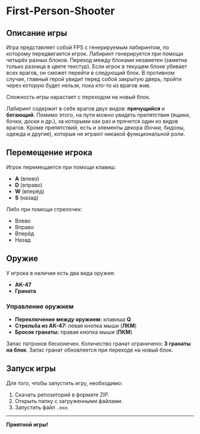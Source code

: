# First-Person-Shooter

## Описание игры

Игра представляет собой FPS с генерируемым лабиринтом, по которому передвигается игрок. Лабиринт генерируется при помощи четырёх разных блоков. Переход между блоками незаметен (заметна только разница в цвете текстур). Если игрок в текущем блоке убивает всех врагов, он сможет перейти в следующий блок. В противном случае, главный герой увидит перед собой закрытую дверь, пройти через которую будет нельзя, пока кто-то из врагов жив.

Сложность игры нарастает с переходом на новый блок. 

Лабиринт содержит в себе врагов двух видов: **прячущийся** и **бегающий**. Помимо этого, на пути можно увидеть препятствия (ящики, бочки, доски и др.), за которыми как раз и прячется один из видов врагов. Кроме препятствий, есть и элементы декора (бочки, бидоны, одежда и другие), которые не играют никакой функциональной роли.

## Перемещение игрока

Игрок перемещается при помощи клавиш:
- **A** (влево)
- **D** (вправо)
- **W** (вперёд)
- **S** (назад)

Либо при помощи стрелочек:
- Влево
- Вправо
- Вперёд
- Назад

## Оружие

У игрока в наличии есть два вида оружия:
- **АК-47**
- **Граната**

### Управление оружием
- **Переключение между оружием:** клавиша **Q**  
- **Стрельба из АК-47:** левая кнопка мыши (**ЛКМ**)  
- **Бросок гранаты:** правая кнопка мыши (**ПКМ**)  

Запас патронов бесконечен. Количество гранат ограничено: **3 гранаты на блок**. Запас гранат обновляется при переходе на новый блок.

## Запуск игры

Для того, чтобы запустить игру, необходимо:
1. Скачать репозиторий в формате ZIP.
2. Открыть папку с загруженными файлами.
3. Запустить файл `.exe`.

---

**Приятной игры!**
